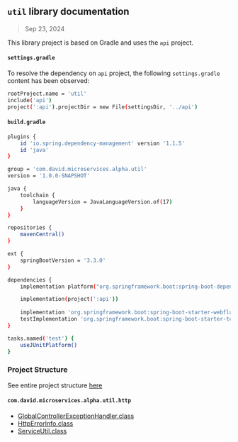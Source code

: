 ## `util` library documentation
> Sep 23, 2024

This library project is based on Gradle and uses the `api` project.

#### `settings.gradle`
To resolve the dependency on `api` project, the following `settings.gradle` content has been observed:
```sh
rootProject.name = 'util'
include('api')
project(':api').projectDir = new File(settingsDir, '../api')
```

#### `build.gradle`
```sh
plugins {
	id 'io.spring.dependency-management' version '1.1.5'
	id 'java'
}

group = 'com.david.microservices.alpha.util'
version = '1.0.0-SNAPSHOT'

java {
	toolchain {
		languageVersion = JavaLanguageVersion.of(17)
	}
}

repositories {
	mavenCentral()
}

ext {
    springBootVersion = '3.3.0'
}

dependencies {
    implementation platform("org.springframework.boot:spring-boot-dependencies:${springBootVersion}")

    implementation(project(':api'))
    
    implementation 'org.springframework.boot:spring-boot-starter-webflux'
    testImplementation 'org.springframework.boot:spring-boot-starter-test'
}

tasks.named('test') {
	useJUnitPlatform()
}
```

### Project Structure

See entire project structure [here](./project_structure_lib_util.txt)


#### `com.david.microservices.alpha.util.http`
* [GlobalControllerExceptionHandler.class](https://github.com/david-matu/product-microservices/blob/main/util/src/main/java/com/david/microservices/alpha/util/http/GlobalControllerExceptionHandler.java)
* [HttpErrorInfo.class](https://github.com/david-matu/product-microservices/blob/main/util/src/main/java/com/david/microservices/alpha/util/http/HttpErrorInfo.java)
* [ServiceUtil.class](https://github.com/david-matu/product-microservices/blob/main/util/src/main/java/com/david/microservices/alpha/util/http/ServiceUtil.java)
